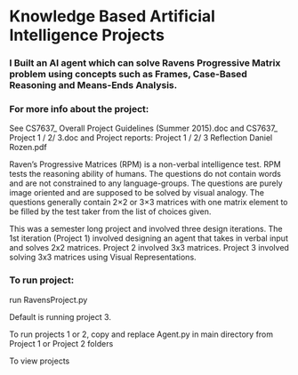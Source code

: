 Knowledge Based Artificial Intelligence Projects
=============

### I Built an AI agent which can solve Ravens Progressive Matrix problem using concepts such as Frames, Case-Based Reasoning and Means-Ends Analysis.

### For more info about the project:

See CS7637_ Overall Project Guidelines (Summer 2015).doc
and CS7637_ Project 1 / 2/ 3.doc
and Project reports: 
Project 1 / 2/ 3 Reflection Daniel Rozen.pdf

Raven’s Progressive Matrices (RPM) is a non-verbal intelligence test. RPM tests the reasoning ability of humans. The questions do not contain words and are not constrained to any language-groups. The questions are purely image oriented and are supposed to be solved by visual analogy. The questions generally contain 2×2 or 3×3 matrices with one matrix element to be filled by the test taker from the list of choices given.

This was a semester long project and involved three design iterations. The 1st iteration (Project 1) involved designing an agent that takes in verbal input and solves 2x2 matrices.  Project 2 involved 3x3 matrices.  Project 3 involved solving 3x3 matrices using Visual Representations.  


### To run project:

run RavensProject.py

Default is running project 3.

To run projects 1 or 2, copy and replace Agent.py in main directory from Project 1 or Project 2 folders

To view projects 
